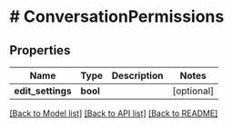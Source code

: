 # # ConversationPermissions

## Properties

Name | Type | Description | Notes
------------ | ------------- | ------------- | -------------
**edit_settings** | **bool** |  | [optional]

[[Back to Model list]](../../README.md#models) [[Back to API list]](../../README.md#endpoints) [[Back to README]](../../README.md)
